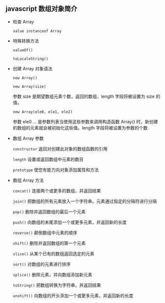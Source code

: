 
## javascript 数组对象简介

* 检查 Array

    `value instanceof Array`

* 特殊转换方法

    `valueOf()`

    `toLocaleString()`

* 创建 Array 对象语法

    `new Array()`
    
    `new Array(size)`

    参数 size 是期望数组元素个数，返回的数组，length 字段将被设置为 size 的值。

    `new Array(ele0, ele1, ele2)`

    参数 ele0 ... 是参数列表当使用这些参数来调用构造函数 Array() 时，新创建的数组的元素就会被初始化这些值。length 字段将被设置为参数的个数

* 数组 Array 参数

    `constructor` 返回对创建此对象的数组函数的引用

    `length`    设置或返回数组中元素的数目

    `prototype` 使您有能力向对象添加属性和方法

* 数组 Array 方法

    `concat()` 连接两个或更多的数组，并返回结果

    `join()` 把数组的所有元素放入一个字符串。元素通过指定的分隔符进行分隔

    `pop()` 删除并返回数组的最后一个元素

    `push()` 向数组的末尾添加一个或更多元素，并返回新的长度

    `reverse()` 颠倒数组中元素的顺序

    `shift()`  删除并返回数组的第一个元素

    `slice()` 从某个已有的数组返回选定的元素

    `sort()` 对数组的元素进行排序

    `splice()` 删除元素，并向数组添加新元素

    `toString()` 把数组转换为字符串，并返回结果

    `unshift()` 向数组的开头添加一个或更多元素，并返回新的长度
